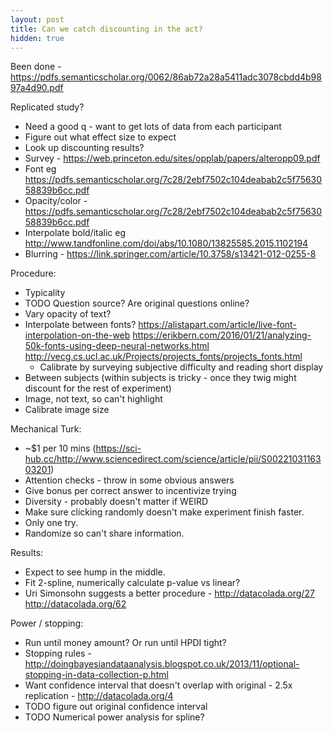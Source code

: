 ```yaml
---
layout: post
title: Can we catch discounting in the act?
hidden: true
---
```


Been done - https://pdfs.semanticscholar.org/0062/86ab72a28a5411adc3078cbdd4b9897a4d90.pdf

Replicated study?

* Need a good q - want to get lots of data from each participant
* Figure out what effect size to expect
* Look up discounting results?
* Survey - https://web.princeton.edu/sites/opplab/papers/alteropp09.pdf
* Font eg https://pdfs.semanticscholar.org/7c28/2ebf7502c104deabab2c5f7563058839b6cc.pdf
* Opacity/color - https://pdfs.semanticscholar.org/7c28/2ebf7502c104deabab2c5f7563058839b6cc.pdf
* Interpolate bold/italic eg http://www.tandfonline.com/doi/abs/10.1080/13825585.2015.1102194
* Blurring - https://link.springer.com/article/10.3758/s13421-012-0255-8

Procedure:

* Typicality
* TODO Question source? Are original questions online?
* Vary opacity of text?
* Interpolate between fonts? https://alistapart.com/article/live-font-interpolation-on-the-web https://erikbern.com/2016/01/21/analyzing-50k-fonts-using-deep-neural-networks.html http://vecg.cs.ucl.ac.uk/Projects/projects_fonts/projects_fonts.html
  * Calibrate by surveying subjective difficulty and reading short display
* Between subjects (within subjects is tricky - once they twig might discount for the rest of experiment)
* Image, not text, so can't highlight
* Calibrate image size

Mechanical Turk:

* ~$1 per 10 mins (https://sci-hub.cc/http://www.sciencedirect.com/science/article/pii/S0022103116303201)
* Attention checks - throw in some obvious answers
* Give bonus per correct answer to incentivize trying
* Diversity - probably doesn't matter if WEIRD
* Make sure clicking randomly doesn't make experiment finish faster. 
* Only one try. 
* Randomize so can't share information.

Results:

* Expect to see hump in the middle. 
* Fit 2-spline, numerically calculate p-value vs linear?
* Uri Simonsohn suggests a better procedure - http://datacolada.org/27 http://datacolada.org/62

Power / stopping:

* Run until money amount? Or run until HPDI tight?
* Stopping rules - http://doingbayesiandataanalysis.blogspot.co.uk/2013/11/optional-stopping-in-data-collection-p.html
* Want confidence interval that doesn't overlap with original - 2.5x replication - http://datacolada.org/4
* TODO figure out original confidence interval
* TODO Numerical power analysis for spline? 





